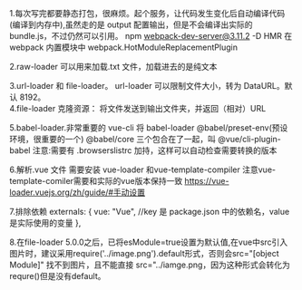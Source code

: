 1.每次写完都要静态打包，很麻烦。起个服务，让代码发生变化后自动编译代码(编译到内存中),虽然走的是 output 配置输出，但是不会编译出实际的 bundle.js，不过仍然可以引用。
npm webpack-dev-server@3.11.2 -D HMR 在 webpack 内置模块中 webpack.HotModuleReplacementPlugin

2.raw-loader 可以用来加载.txt 文件，加载进去的是纯文本

3.url-loader 和 file-loader。 url-loader 可以限制文件大小，转为 DataURL。默认 8192。  
4.file-loader 克隆资源： 将文件发送到输出文件夹，并返回（相对）URL

5.babel-loader.非常重要的
vue-cli 将 babel-loader @babel/preset-env(预设环境，很重要的一个) @babel/core 三个包合在了一起，叫 @vue/cli-plugin-babel
注意:需要有 .browserslistrc 加持，这样可以自动检查需要转换的版本

6.解析.vue 文件   需要安装 vue-loader 和vue-template-compiler 注意vue-template-comiler需要和实际的vue版本保持一致
https://vue-loader.vuejs.org/zh/guide/#手动设置

7.排除依赖
externals: {
vue: "Vue", //key 是 package.json 中的依赖名，value 是实际使用的变量
},


8.在file-loader 5.0.0之后，已将esModule=true设置为默认值,在vue中src引入图片时，建议采用require('../image.png').default形式，否则会src="[object Module]" 找不到图片，且不能直接 src="../iamge.png，因为这种形式会转化为requre()但是没有default。
